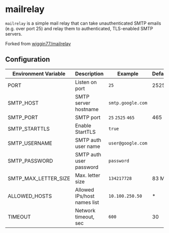 # mailrelay

`mailrelay` is a simple mail relay that can take unauthenticated SMTP emails (e.g. over port 25) and relay them to authenticated, TLS-enabled SMTP servers.

Forked from [wiggin77/mailrelay](https://github.com/wiggin77/mailrelay)

## Configuration

| Environment Variable | Description                 | Example           | Default |
| -------------------- | --------------------------- | ----------------- | ------- |
| PORT                 | Listen on port              | `25`              | 2525    |
| SMTP_HOST            | SMTP server hostname        | `smtp.google.com` |         |
| SMTP_PORT            | SMTP port                   | `25` `2525` `465` | 465     |
| SMTP_STARTTLS        | Enable StartTLS             | `true`            |         |
| SMTP_USERNAME        | SMTP auth user name         | `user@google.com` |         |
| SMTP_PASSWORD        | SMTP auth user password     | `password`        |         |
| SMTP_MAX_LETTER_SIZE | Max. letter size            | `134217728`       | 83 MB   |
| ALLOWED_HOSTS        | Allowed IPs/host names list | `10.100.250.50`   | *       |
| TIMEOUT              | Network timeout, sec        | `600`             | 30      |
